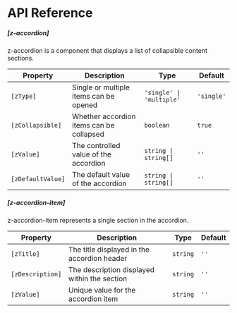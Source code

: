 # API Reference

##### [z-accordion]

z-accordion is a component that displays a list of collapsible content sections.

| Property         | Description                                  | Type                | Default   |
|------------------|----------------------------------------------|---------------------|-----------|
| `[zType]`        | Single or multiple items can be opened       | `'single' \| 'multiple'` | `'single'` |
| `[zCollapsible]` | Whether accordion items can be collapsed     | `boolean`           | `true`    |
| `[zValue]`       | The controlled value of the accordion        | `string \| string[]` | `''`      |
| `[zDefaultValue]`| The default value of the accordion           | `string \| string[]` | `''`      |

##### [z-accordion-item]

z-accordion-item represents a single section in the accordion.

| Property         | Description                                  | Type       | Default |
|------------------|----------------------------------------------|------------|---------|
| `[zTitle]`       | The title displayed in the accordion header  | `string`   | `''`    |
| `[zDescription]` | The description displayed within the section | `string`   | `''`    |
| `[zValue]`       | Unique value for the accordion item          | `string`   | `''`    |
